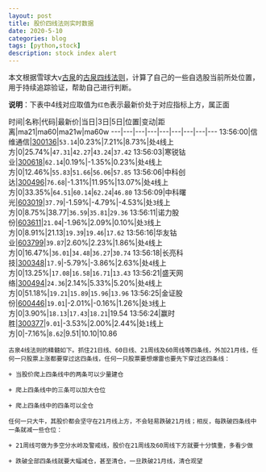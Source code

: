```yaml
---
layout: post
title: 股价四线法则实时数据
date: 2020-5-10
categories: blog
tags: [python,stock]
description: stock index alert
---
```



本文根据雪球大v[古泉](https://xueqiu.com/u/7148646888)的[古泉四线法则](https://xueqiu.com/7148646888/130498192)，计算了自己的一些自选股当前所处位置，用于持续追踪验证，帮助自己进行判断。

**说明**：下表中4线对应取值为`红色`表示最新价处于对应指标上方，属正面

时间|名称|代码|最新价|当日|3日|5日|位置|变动|距离|ma21|ma60|ma21w|ma60w
---|---|---|---|---|---|---|---|---
13:56:00|信维通信|[300136](https://xueqiu.com/S/SZ300136)|`53.14`|0.23%|7.21%|8.73%|处`4`线上方|0|25.74%|`47.31`|`42.27`|`43.24`|`37.42`
13:56:03|寒锐钴业|[300618](https://xueqiu.com/S/SZ300618)|`62.14`|0.19%|-1.35%|0.23%|处`4`线上方|0|12.46%|`55.83`|`51.66`|`56.06`|`57.85`
13:56:06|中科创达|[300496](https://xueqiu.com/S/SZ300496)|`76.68`|-1.31%|11.95%|13.07%|处`4`线上方|0|33.35%|`64.51`|`60.14`|`62.24`|`46.80`
13:56:09|中科曙光|[603019](https://xueqiu.com/S/SH603019)|`37.79`|-1.59%|-4.79%|-4.53%|处`3`线上方|0|8.75%|38.77|`36.59`|`35.81`|`29.36`
13:56:11|诺力股份|[603611](https://xueqiu.com/S/SH603611)|`21.04`|-1.96%|2.09%|0.10%|处`3`线上方|0|8.91%|21.13|`19.39`|`19.46`|`17.62`
13:56:16|华友钴业|[603799](https://xueqiu.com/S/SH603799)|`39.87`|2.60%|2.23%|1.86%|处`4`线上方|0|16.47%|`36.01`|`34.48`|`36.27`|`30.74`
13:56:18|长亮科技|[300348](https://xueqiu.com/S/SZ300348)|`17.9`|-5.79%|-3.86%|2.63%|处`4`线上方|0|13.25%|`17.08`|`16.58`|`16.71`|`13.43`
13:56:21|盛天网络|[300494](https://xueqiu.com/S/SZ300494)|`24.36`|2.14%|5.33%|5.20%|处`4`线上方|0|51.18%|`19.21`|`15.89`|`15.96`|`13.96`
13:56:25|金证股份|[600446](https://xueqiu.com/S/SH600446)|`19.01`|-2.01%|-0.16%|1.26%|处`3`线上方|0|3.90%|`18.13`|`17.43`|`18.21`|19.54
13:56:24|赢时胜|[300377](https://xueqiu.com/S/SZ300377)|`9.01`|-3.53%|2.00%|2.44%|处`1`线上方|0|-7.16%|`8.62`|9.51|10.10|10.86

```
古泉4线法则的精髓如下。抓住21日线、60日线、21周线及60周线等四条线，外加21月线，任何一只股票上涨都要穿过这四条线，任何一只股票要想爆雷也要先下穿过这四条线：

+ 当股价爬上四条线中的两条可以少量建仓

+ 爬上四条线中的三条可以加大仓位

+ 爬上四条线中的四条可以全仓

任何一只大牛，其股价都会坚守在21月线上方，不会轻易跌破21月线；相反，每跌破四条线中一条就减一些仓位：

+ 21周线可做为多空分水岭及警戒线，股价在21周线及60周线下方就要十分慎重，多看少做

+ 跌破全部四条线就要大幅减仓，甚至清仓，一旦跌破21月线，清仓观望
```
